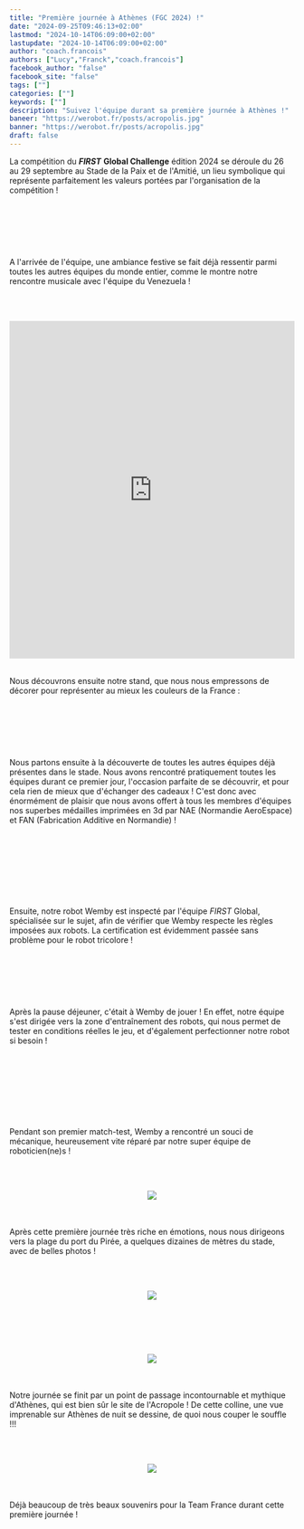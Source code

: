 ```yaml
---
title: "Première journée à Athènes (FGC 2024) !"
date: "2024-09-25T09:46:13+02:00"
lastmod: "2024-10-14T06:09:00+02:00"
lastupdate: "2024-10-14T06:09:00+02:00"
author: "coach.francois"
authors: ["Lucy","Franck","coach.francois"]
facebook_author: "false"
facebook_site: "false"
tags: [""]
categories: [""]
keywords: [""]
description: "Suivez l'équipe durant sa première journée à Athènes !"
baneer: "https://werobot.fr/posts/acropolis.jpg"
banner: "https://werobot.fr/posts/acropolis.jpg"
draft: false
---
```

La compétition du ***FIRST*** **Global Challenge** édition 2024 se déroule du 26 au 29 septembre au Stade de la Paix et de l'Amitié, un lieu symbolique qui représente parfaitement les valeurs portées par l'organisation de la compétition !

<br><br>
<center>
<div style="width: 100%; max-width: 700px;">
<img src="https://werobot.fr/posts/stadium.jpg"alt="">
</div>
</center>
<br><br>

A l'arrivée de l'équipe, une ambiance festive se fait déjà ressentir parmi toutes les autres équipes du monde entier, comme le montre notre rencontre musicale avec l'équipe du Venezuela !

<br><br>
<iframe class="youtube-player" width="100%" height="597" src="https://youtube.com/embed/NVu7DVMlx-o?
version=3&amp;rel=1&amp;showsearch=0&amp;showinfo=1&amp;iv_load_policy=1&amp;fs=1&amp;hl=fr-FR&amp;autohide=2&amp;wmode=transparent" allowfullscreen="true" style="border:0;" sandbox="allow-scripts allow-same-origin allow-popups allow-presentation allow-popups-to-escape-sandbox"></iframe>
<br><br>

Nous découvrons ensuite notre stand, que nous nous empressons de décorer pour représenter au mieux les couleurs de la France : 

<br><br>
<center>
<div style="width: 100%; max-width: 700px;">
<img src="https://werobot.fr/posts/stand.jpg" alt="">
</div>
</center>
<br><br>

Nous partons ensuite à la découverte de toutes les autres équipes déjà présentes dans le stade. Nous avons rencontré pratiquement toutes les équipes durant ce premier jour, l'occasion parfaite de se découvrir, et pour cela rien de mieux que d'échanger des cadeaux ! C'est donc avec énormément de plaisir que nous avons offert à tous les membres d'équipes nos superbes médailles imprimées en 3d par NAE (Normandie AeroEspace) et FAN (Fabrication Additive en Normandie) !

<br><br>
<center>
<div style="width: 100%; max-width: 700px;">
<img src="https://werobot.fr/posts/pierremed.jpg" alt="">
</div>
</center>
<br><br>

<center>
<div style="width: 100%; max-width: 700px;">
<img src="https://werobot.fr/posts/switzerland.jpg" alt="">
</div>
</center>
<br><br>

Ensuite, notre robot Wemby est inspecté par l'équipe <i>FIRST</i> Global, spécialisée sur le sujet, afin de vérifier que Wemby respecte les règles imposées aux robots.
La certification est évidemment passée sans problème pour le robot tricolore ! 

<br><br>
<center>
<div style="width: 100%; max-width: 700px;">
<img src="https://werobot.fr/posts/inspectionj.jpg" alt="">
</div>
</center>
<br><br>

Après la pause déjeuner, c'était à Wemby de jouer ! En effet, notre équipe s'est dirigée vers la zone d'entraînement des robots, qui nous permet de tester en conditions réelles le jeu, et d'également perfectionner notre robot si besoin ! 

<br><br>
<center>
<div style="width: 100%; max-width: 700px;">
<img src="https://werobot.fr/posts/couloir.jpg" alt="">
</div>
</div>
</center>
<br><br>

<center>
<div style="width: 100%; max-width: 700px;">
<img src="https://werobot.fr/posts/terrain.jpg" alt="">
</div>
</div>
</center>
<br><br>

Pendant son premier match-test, Wemby a rencontré un souci de mécanique, heureusement vite réparé par notre super équipe de roboticien(ne)s !

<br><br>
<center>
<div style="width: 50%">
<img src="https://werobot.fr/posts/reparation.jpg">
</div>
</center>
<br><br>

Après cette première journée très riche en émotions, nous nous dirigeons vers la plage du port du Pirée, a quelques dizaines de mètres du stade, avec de belles photos !


<br><br>
<center>
<div style="width: 50%">
<img src="https://werobot.fr/posts/seagrp.jpg">
</div>
</center>
<br><br>


<br><br>
<center>
<div style="width: 50%">
<img src="https://werobot.fr/posts/sea.jpg">
</div>
</center>
<br><br>




Notre journée se finit par un point de passage incontournable et mythique d'Athènes, qui est bien sûr le site de l'Acropole ! De cette colline, une vue imprenable sur Athènes de nuit se dessine, de quoi nous couper le souffle !!!

<br><br>
<center>
<div style="width: 100%">
<img src="https://werobot.fr/posts/acropolis.jpg">
</div>
</center>
<br><br>

Déjà beaucoup de très beaux souvenirs pour la Team France durant cette première journée !








